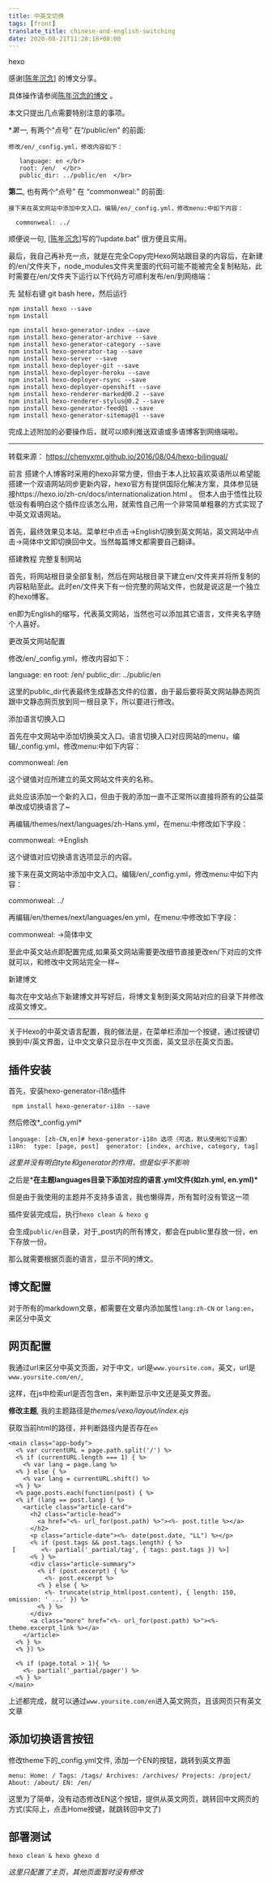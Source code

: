 ```yaml
---
title: 中英文切换
tags: [front]
translate_title: chinese-and-english-switching
date: 2020-08-21T11:28:18+08:00
---
```


hexo

<!--more-->

感谢[[陈年沉念\]](https://chenyxmr.github.io/2016/08/04/hexo-bilingual/) 的博文分享。

具体操作请参阅[陈年沉念的博文](https://chenyxmr.github.io/2016/08/04/hexo-bilingual/) 。

本文只提出几点需要特别注意的事项。

**第一*, 有两个“点号” 在“/public/en” 的前面:

```
修改/en/_config.yml，修改内容如下：

   language: en </br>
   root: /en/  </br>
   public_dir: ../public/en  </br>
```

**第二**, 也有两个“点号” 在 “commonweal:” 的前面:

```
接下来在英文网站中添加中文入口。编辑/en/_config.yml，修改menu:中如下内容：

  commonweal: ../
```

顺便说一句, [[陈年沉念\]](https://chenyxmr.github.io/2016/08/04/hexo-bilingual/)写的”/update.bat” 很方便且实用。

最后，我自己再补充一点，就是在完全Copy完Hexo网站跟目录的内容后，在新建的/en/文件夹下，node_modules文件夹里面的代码可能不能被完全复制粘贴，此时需要在/en/文件夹下运行以下代码方可顺利发布/en/到网络端：

先 鼠标右键 git bash here，然后运行

```
npm install hexo --save
npm install

npm install hexo-generator-index --save
npm install hexo-generator-archive --save
npm install hexo-generator-category --save
npm install hexo-generator-tag --save
npm install hexo-server --save
npm install hexo-deployer-git --save
npm install hexo-deployer-heroku --save
npm install hexo-deployer-rsync --save
npm install hexo-deployer-openshift --save
npm install hexo-renderer-marked@0.2 --save
npm install hexo-renderer-stylus@0.2 --save
npm install hexo-generator-feed@1 --save
npm install hexo-generator-sitemap@1 --save
```

完成上述附加的必要操作后，就可以顺利推送双语或多语博客到网络端啦。



------

转载来源： https://chenyxmr.github.io/2016/08/04/hexo-bilingual/

前言
搭建个人博客时采用的hexo非常方便，但由于本人比较喜欢英语所以希望能搭建一个双语网站同步更新内容，hexo官方有提供国际化解决方案，具体参见链接https://hexo.io/zh-cn/docs/internationalization.html 。 但本人由于悟性比较低没有看明白这个插件应该怎么用，就索性自己用一个非常简单粗暴的方式实现了中英文双语网站。

首先，最终效果见本站。菜单栏中点击->English切换到英文网站，英文网站中点击->简体中文即切换回中文。当然每篇博文都需要自己翻译。

搭建教程
完整复制网站

首先，将网站根目录全部复制，然后在网站根目录下建立en/文件夹并将所复制的内容粘贴至此。此时en/文件夹下有一份完整的网站文件，也就是说这是一个独立的hexo博客。

en即为English的缩写，代表英文网站，当然也可以添加其它语言，文件夹名字随个人喜好。

更改英文网站配置

修改/en/_config.yml，修改内容如下：

language: en
root: /en/
public_dir: ../public/en

这里的public_dir代表最终生成静态文件的位置，由于最后要将英文网站静态网页跟中文静态网页放到同一根目录下，所以要进行修改。

添加语言切换入口

首先在中文网站中添加切换英文入口。语言切换入口对应网站的menu，编辑/_config.yml，修改menu:中如下内容：

commonweal: /en

这个键值对应所建立的英文网站文件夹的名称。

此处应该添加一个新的入口，但由于我的添加一直不正常所以直接将原有的公益菜单改成切换语言了~

再编辑/themes/next/languages/zh-Hans.yml，在menu:中修改如下字段：

commonweal: ->English

这个键值对应切换语言选项显示的内容。

接下来在英文网站中添加中文入口。编辑/en/_config.yml，修改menu:中如下内容：

commonweal: ../

再编辑/en/themes/next/languages/en.yml，在menu:中修改如下字段：

commonweal: ->简体中文

至此中英文站点即配置完成,如果英文网站需要更改细节直接更改en/下对应的文件就可以，和修改中文网站完全一样~

新建博文

每次在中文站点下新建博文并写好后，将博文复制到英文网站对应的目录下并修改成英文博文。



---------

关于Hexo的中英文语言配置，我的做法是，在菜单栏添加一个按键，通过按键切换到中/英文界面，让中文文章只显示在中文页面，英文显示在英文页面。

## 插件安装

首先，安装hexo-generator-i18n插件

```
 npm install hexo-generator-i18n --save
```

然后修改*_config.yml*

```
language: [zh-CN,en]# hexo-generator-i18n 选项（可选，默认使用如下设置）i18n:  type: [page, post]  generator: [index, archive, category, tag]
```

*这里并没有明白tyte和generator的作用，但是似乎不影响*

之后是***在主题languages目录下添加对应的语言.yml文件(如zh.yml, en.yml)\***

但是由于我使用的主题并不支持多语言，我也懒得弄，所有暂时没有管这一项

插件安装完成后，执行`hexo clean & hexo g`

会生成`public/en`目录，对于_post内的所有博文，都会在public里存放一份，en下存放一份。

那么就需要根据页面的语言，显示不同的博文。

## 博文配置

对于所有的markdown文章，都需要在文章内添加属性`lang:zh-CN` or `lang:en`，来区分中英文

## 网页配置

我通过url来区分中英文页面，对于中文，url是`www.yoursite.com`，英文，url是`www.yoursite.com/en/`,

这样，在js中检索url是否包含en，来判断显示中文还是英文界面。

**修改主题**, 我的主题路径是*themes/vexo/layout/index.ejs*

获取当前html的路径，并判断路径内是否存在`en`

```
<main class="app-body">
  <% var currentURL = page.path.split('/') %>
  <% if (currentURL.length === 1) { %>
    <% var lang = page.lang %>
  <% } else { %>
    <% var lang = currentURL.shift() %>
  <% } %>
  <% page.posts.each(function(post) { %>
  <% if (lang == post.lang) { %>
    <article class="article-card">
      <h2 class="article-head">
        <a href="<%- url_for(post.path) %>"><%- post.title %></a>
      </h2>
      <p class="article-date"><%- date(post.date, "LL") %></p>
      <% if (post.tags && post.tags.length) { %>
 [       <%- partial('_partial/tag', { tags: post.tags }) %>]
      <% } %>
      <div class="article-summary">
        <% if (post.excerpt) { %>
          <%- post.excerpt %>
        <% } else { %>
          <%- truncate(strip_html(post.content), { length: 150, omission: ' ...' }) %>
        <% } %>
      </div>
      <a class="more" href="<%- url_for(post.path) %>"><%- theme.excerpt_link %></a>
    </article>
  <% } %>
  <% }) %>

  <% if (page.total > 1){ %>
    <%- partial('_partial/pager') %>
  <% } %>
</main>
```

上述都完成，就可以通过`www.yoursite.com/en`进入英文网页，且该网页只有英文文章

## 添加切换语言按钮

修改theme下的_config.yml文件, 添加一个EN的按钮，跳转到英文界面

```
menu: Home: / Tags: /tags/ Archives: /archives/ Projects: /project/ About: /about/ EN: /en/
```

这里为了简单，没有动态修改EN这个按钮，提供从英文网页，跳转回中文网页的方式(实际上，点击Home按键，就跳转回中文了)

## 部署测试

```
hexo clean & hexo ghexo d
```

*这里只配置了主页，其他页面暂时没有修改*

